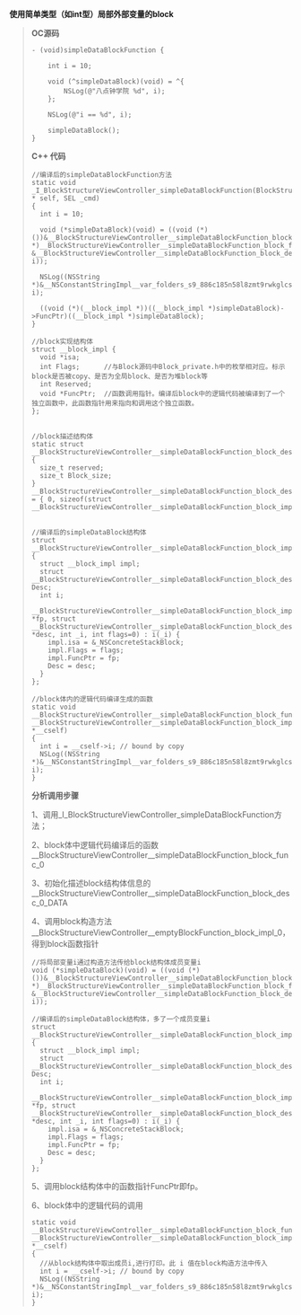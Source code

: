 **使用简单类型（如int型）局部外部变量的block**

> **OC源码**
>
> ```
> - (void)simpleDataBlockFunction {
>     
>     int i = 10;
>     
>     void (^simpleDataBlock)(void) = ^{        
>         NSLog(@"八点钟学院 %d", i);
>     };
>     
>     NSLog(@"i == %d", i);
>     
>     simpleDataBlock();
> }
> ```
>
> **C++ 代码**
>
> ```
> //编译后的simpleDataBlockFunction方法
> static void _I_BlockStructureViewController_simpleDataBlockFunction(BlockStructureViewController * self, SEL _cmd) 
> {
>   int i = 10;
>
>   void (*simpleDataBlock)(void) = ((void (*)())&__BlockStructureViewController__simpleDataBlockFunction_block_impl_0((void *)__BlockStructureViewController__simpleDataBlockFunction_block_func_0, &__BlockStructureViewController__simpleDataBlockFunction_block_desc_0_DATA, i));
>
>   NSLog((NSString *)&__NSConstantStringImpl__var_folders_s9_886c185n58l8zmt9rwkglcsc0000gn_T_BlockStructureViewController_dd128d_mi_2, i);
>
>   ((void (*)(__block_impl *))((__block_impl *)simpleDataBlock)->FuncPtr)((__block_impl *)simpleDataBlock);
> }
>
> //block实现结构体
> struct __block_impl {
>   void *isa;
>   int Flags;      //与Block源码中Block_private.h中的枚举相对应。标示block是否被copy、是否为全局block、是否为堆block等
>   int Reserved;
>   void *FuncPtr;  //函数调用指针。编译后block中的逻辑代码被编译到了一个独立函数中，此函数指针用来指向和调用这个独立函数。
> };
>
>
> //block描述结构体
> static struct __BlockStructureViewController__simpleDataBlockFunction_block_desc_0 {
>   size_t reserved;
>   size_t Block_size;
> } __BlockStructureViewController__simpleDataBlockFunction_block_desc_0_DATA = { 0, sizeof(struct __BlockStructureViewController__simpleDataBlockFunction_block_impl_0)};
>
>
> //编译后的simpleDataBlock结构体
> struct __BlockStructureViewController__simpleDataBlockFunction_block_impl_0 
> {
>   struct __block_impl impl;
>   struct __BlockStructureViewController__simpleDataBlockFunction_block_desc_0* Desc;
>   int i;
>   __BlockStructureViewController__simpleDataBlockFunction_block_impl_0(void *fp, struct __BlockStructureViewController__simpleDataBlockFunction_block_desc_0 *desc, int _i, int flags=0) : i(_i) {
>     impl.isa = &_NSConcreteStackBlock;
>     impl.Flags = flags;
>     impl.FuncPtr = fp;
>     Desc = desc;
>   }
> };
>
> //block体内的逻辑代码编译生成的函数
> static void __BlockStructureViewController__simpleDataBlockFunction_block_func_0(struct __BlockStructureViewController__simpleDataBlockFunction_block_impl_0 *__cself) 
> {
>   int i = __cself->i; // bound by copy  
>   NSLog((NSString *)&__NSConstantStringImpl__var_folders_s9_886c185n58l8zmt9rwkglcsc0000gn_T_BlockStructureViewController_dd128d_mi_1, i);
> }
> ```
>
> **分析调用步骤**
>
> 1、调用\_I\_BlockStructureViewController\_simpleDataBlockFunction方法；
>
> 2、block体中逻辑代码编译后的函数\_\_BlockStructureViewController\_\_simpleDataBlockFunction\_block\_func\_0
>
> 3、初始化描述block结构体信息的\_\_BlockStructureViewController\_\_simpleDataBlockFunction\_block\_desc\_0\_DATA
>
> 4、调用block构造方法\_\_BlockStructureViewController\_\_emptyBlockFunction\_block\_impl\_0，得到block函数指针
>
> ```
> //将局部变量i通过构造方法传给block结构体成员变量i
> void (*simpleDataBlock)(void) = ((void (*)())&__BlockStructureViewController__simpleDataBlockFunction_block_impl_0((void *)__BlockStructureViewController__simpleDataBlockFunction_block_func_0, &__BlockStructureViewController__simpleDataBlockFunction_block_desc_0_DATA, i));
>
> //编译后的simpleDataBlock结构体，多了一个成员变量i
> struct __BlockStructureViewController__simpleDataBlockFunction_block_impl_0 
> {
>   struct __block_impl impl;
>   struct __BlockStructureViewController__simpleDataBlockFunction_block_desc_0* Desc;
>   int i;
>   __BlockStructureViewController__simpleDataBlockFunction_block_impl_0(void *fp, struct __BlockStructureViewController__simpleDataBlockFunction_block_desc_0 *desc, int _i, int flags=0) : i(_i) {
>     impl.isa = &_NSConcreteStackBlock;
>     impl.Flags = flags;
>     impl.FuncPtr = fp;
>     Desc = desc;
>   }
> };
> ```
>
> 5、调用block结构体中的函数指针FuncPtr即fp。
>
> 6、block体中的逻辑代码的调用
>
> ```
> static void __BlockStructureViewController__simpleDataBlockFunction_block_func_0(struct __BlockStructureViewController__simpleDataBlockFunction_block_impl_0 *__cself) 
> {
>   //从block结构体中取出成员i,进行打印。此 i 值在block构造方法中传入
>   int i = __cself->i; // bound by copy  
>   NSLog((NSString *)&__NSConstantStringImpl__var_folders_s9_886c185n58l8zmt9rwkglcsc0000gn_T_BlockStructureViewController_dd128d_mi_1, i);
> }
> ```



